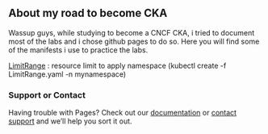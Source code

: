 ## About my road to become CKA

Wassup guys, while studying to become a CNCF CKA, i tried to document most of the labs and i chose github pages to do so. Here you will find some of the manifests i use to practice the labs.


[LimitRange](LimitRange.md) : resource limit to apply  namespace (kubectl create -f LimitRange.yaml -n mynamespace)



### Support or Contact

Having trouble with Pages? Check out our [documentation](https://help.github.com/categories/github-pages-basics/) or [contact support](https://github.com/contact) and we’ll help you sort it out.
